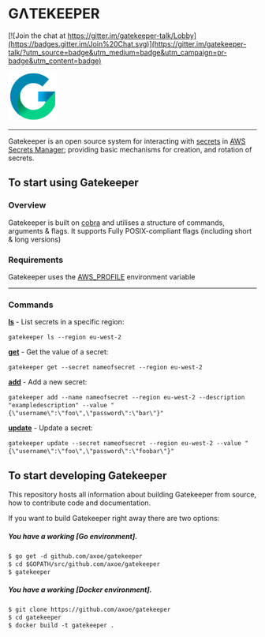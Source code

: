 # GΛTEKEEPER

[![Join the chat at https://gitter.im/gatekeeper-talk/Lobby](https://badges.gitter.im/Join%20Chat.svg)](https://gitter.im/gatekeeper-talk/?utm_source=badge&utm_medium=badge&utm_campaign=pr-badge&utm_content=badge)

<img src="https://github.com/axoe/gatekeeper/blob/master/logo/logo.png" width="100">

----

Gatekeeper is an open source system for interacting with [secrets] in [AWS Secrets Manager]; providing basic mechanisms for creation,
and rotation of secrets.

## To start using Gatekeeper

### Overview

Gatekeeper is built on [cobra] and utilises a structure of commands, arguments & flags. It supports Fully POSIX-compliant flags (including short & long versions)

### Requirements

Gatekeeper uses the [AWS_PROFILE] environment variable

----

### Commands

 [**ls**] - List secrets in a specific region:

```
gatekeeper ls --region eu-west-2
```

 [**get**] - Get the value of a secret:

```
gatekeeper get --secret nameofsecret --region eu-west-2
```

[**add**] - Add a new secret:

```
gatekeeper add --name nameofsecret --region eu-west-2 --description "exampledescription" --value "{\"username\":\"foo\",\"password\":\"bar\"}"
```

[**update**] - Update a secret:

```
gatekeeper update --secret nameofsecret --region eu-west-2 --value "{\"username\":\"foo\",\"password\":\"foobar\"}"
```

## To start developing Gatekeeper

This repository hosts all information about
building Gatekeeper from source, how to contribute code
and documentation.

If you want to build Gatekeeper right away there are two options:

##### You have a working [Go environment].

```
$ go get -d github.com/axoe/gatekeeper
$ cd $GOPATH/src/github.com/axoe/gatekeeper
$ gatekeeper
```

##### You have a working [Docker environment].

```
$ git clone https://github.com/axoe/gatekeeper
$ cd gatekeeper
$ docker build -t gatekeeper .
```

[secrets]: https://aws.amazon.com/secrets-manager/features/
[AWS Secrets Manager]: https://aws.amazon.com/secrets-manager/
[cobra]: https://github.com/spf13/cobra
[AWS_PROFILE]: https://docs.aws.amazon.com/cli/latest/userguide/cli-multiple-profiles.html
[**ls**]: https://github.com/axoe/gatekeeper#commands
[**get**]: https://github.com/axoe/gatekeeper#commands
[**add**]: https://github.com/axoe/gatekeeper#commands
[**update**]: https://github.com/axoe/gatekeeper#commands